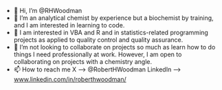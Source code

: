 - 👋 Hi, I’m @RHWoodman
- 👀 I’m an analytical chemist by experience but a biochemist by training, and I am interested in learning to code.
- 🌱 I am interested in VBA and R and in statistics-related programming projects as applied to quality control and quality assurance.
- 💞️ I’m not looking to collaborate on projects so much as learn how to do things I need professionally at work. However, I am open to collaborating on projects with a chemistry angle.
- 📫 How to reach me X --> @RobertHWoodman LinkedIn --> www.linkedin.com/in/roberthwoodman/ 

<!---
RHWoodman/RHWoodman is a ✨ special ✨ repository because its `README.md` (this file) appears on your GitHub profile.
You can click the Preview link to take a look at your changes.
--->
